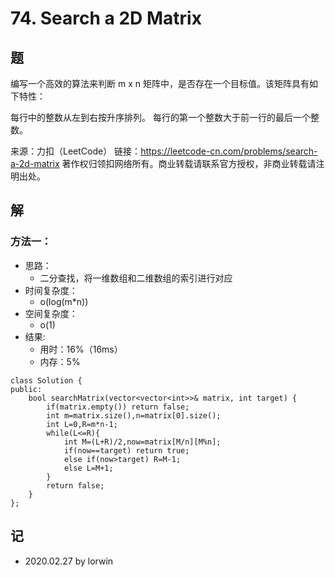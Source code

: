 # 74. Search a 2D Matrix

## 题

编写一个高效的算法来判断 m x n 矩阵中，是否存在一个目标值。该矩阵具有如下特性：

每行中的整数从左到右按升序排列。
每行的第一个整数大于前一行的最后一个整数。

来源：力扣（LeetCode）
链接：https://leetcode-cn.com/problems/search-a-2d-matrix
著作权归领扣网络所有。商业转载请联系官方授权，非商业转载请注明出处。

## 解

### 方法一：
- 思路：
  - 二分查找，将一维数组和二维数组的索引进行对应
- 时间复杂度：
  - o(log(m*n))
- 空间复杂度：
  - o(1)
- 结果:
  - 用时：16%（16ms）
  - 内存：5%
```
class Solution {
public:
    bool searchMatrix(vector<vector<int>>& matrix, int target) {
        if(matrix.empty()) return false;
        int m=matrix.size(),n=matrix[0].size();
        int L=0,R=m*n-1;
        while(L<=R){
            int M=(L+R)/2,now=matrix[M/n][M%n];
            if(now==target) return true;
            else if(now>target) R=M-1;
            else L=M+1;
        }
        return false;
    }
};
```

## 记

- 2020.02.27 by lorwin